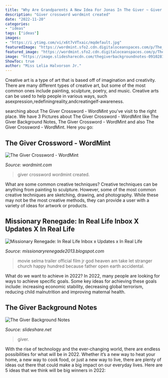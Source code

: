 ```yaml
---
title: "Why Are Grandparents A New Idea For Jonas In The Giver ~ Giver Crossword Wordmint Created"
description: "Giver crossword wordmint created"
date: "2022-11-20"
categories:
- "ideas"
tags: ["ideas"]
images:
- "https://i.ytimg.com/vi/x6t7vVTxaic/mqdefault.jpg"
featuredImage: "https://wordmint.sfo2.cdn.digitaloceanspaces.com/p/The_Giver_1071436.png"
featured_image: "https://wordmint.sfo2.cdn.digitaloceanspaces.com/p/The_Giver_1071436.png"
image: "https://image.slidesharecdn.com/thegiverbackgroundnotes-091028193828-phpapp01/95/the-giver-background-notes-3-728.jpg?cb=1256758734"
ShowToc: true
author: "Miss Lelia Halvorson Jr."
---
```



Creative art is a type of art that is based off of imagination and creativity. There are many different types of creative art, but some of the most common ones include painting, sculpture, poetry, and music. Creative arts can be used to help people in various ways, such asexpression,redefiningreality,andcreatingelf-awareness.

	

		
searching about The Giver Crossword - WordMint you've visit to the right place. We have 3 Pictures about The Giver Crossword - WordMint like The Giver Background Notes, The Giver Crossword - WordMint and also The Giver Crossword - WordMint. Here you go:
		
    
## The Giver Crossword - WordMint

<img loading=lazy src="https://wordmint.sfo2.cdn.digitaloceanspaces.com/p/The_Giver_1071436.png" onerror="this.onerror=null;this.src='https://tse3.mm.bing.net/th?id=OIP.XlJjAtfY4G6prgN5AYx-EwHaJO&amp;pid=15.1';" alt="The Giver Crossword - WordMint">

_Source: wordmint.com_

>giver crossword wordmint created. 

	

What are some common creative techniques?
Creative techniques can be anything from painting to sculpture. However, some of the most common creative techniques are sketching, drawing, and photography. While these may not be the most creative methods, they can provide a user with a variety of ideas for artwork or products.

    
## Missionary Renegade: In Real Life Inbox X Updates X In Real Life

<img loading=lazy src="https://i.ytimg.com/vi/x6t7vVTxaic/mqdefault.jpg" onerror="this.onerror=null;this.src='https://tse1.mm.bing.net/th?id=OIP.nfoZboxb-P4Nbhe6xo2GzAAAAA&amp;pid=15.1';" alt="Missionary Renegade: In Real Life Inbox x Updates x In Real Life">

_Source: missionaryrenegade2013.blogspot.com_

>movie selma trailer official film jr god heaven am take let stranger church happy hundred because father open earth accidental. 

	

What do we want to achieve in 2022?
In 2022, many people are looking for ways to achieve specific goals. Some key ideas for achieving these goals include: increasing economic stability, decreasing global terrorism, reducing child malnutrition and improving maternal health.

    
## The Giver Background Notes

<img loading=lazy src="https://image.slidesharecdn.com/thegiverbackgroundnotes-091028193828-phpapp01/95/the-giver-background-notes-3-728.jpg?cb=1256758734" onerror="this.onerror=null;this.src='https://tse4.mm.bing.net/th?id=OIP.IUK3_leXGr7Mnr98svZVXwHaFj&amp;pid=15.1';" alt="The Giver Background Notes">

_Source: slideshare.net_

>giver. 

	

With the rise of technology and the ever-changing world, there are endless possibilities for what will be in 2022. Whether it’s a new way to heat your home, a new way to cook food, or just a new way to live, there are plenty of ideas out there that could make a big impact on our everyday lives. Here are 5 ideas that we think will be big winners in 2022: 

